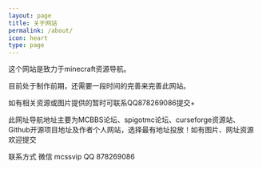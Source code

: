 ```yaml
---
layout: page
title: 关于网站
permalink: /about/
icon: heart
type: page
---
```


这个网站是致力于minecraft资源导航。

目前处于制作前期，还需要一段时间的完善来完善此网站。

如有相关资源或图片提供的暂时可联系QQ878269086提交+

此网址导航地址主要为MCBBS论坛、spigotmc论坛、curseforge资源站、Github开源项目地址及作者个人网站，选择最有地址投放！如有图片、网址资源欢迎提交


联系方式
微信 mcssvip
QQ 878269086

